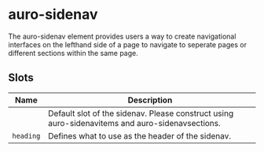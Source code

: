 # auro-sidenav

The auro-sidenav element provides users a way to create navigational interfaces on the lefthand
side of a page to navigate to seperate pages or different sections within the same page.

## Slots

| Name      | Description                                      |
|-----------|--------------------------------------------------|
|           | Default slot of the sidenav. Please construct using auro-sidenavitems and auro-sidenavsections. |
| `heading` | Defines what to use as the header of the sidenav. |
